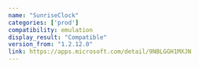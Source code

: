 ```yaml
---
name: "SunriseClock"
categories: ['prod']
compatibility: emulation
display_result: "Compatible"
version_from: "1.2.12.0"
link: https://apps.microsoft.com/detail/9NBLGGH1MXJN
---
```

